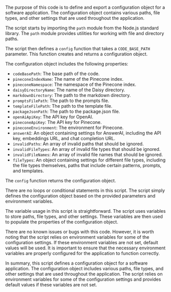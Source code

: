 The purpose of this code is to define and export a configuration object for a software application. The configuration object contains various paths, file types, and other settings that are used throughout the application.

The script starts by importing the `path` module from the Node.js standard library. The `path` module provides utilities for working with file and directory paths.

The script then defines a `config` function that takes a `CODE_BASE_PATH` parameter. This function creates and returns a configuration object.

The configuration object includes the following properties:

- `codeBasePath`: The base path of the code.
- `pineconeIndexName`: The name of the Pinecone index.
- `pineconeNamespace`: The namespace of the Pinecone index.
- `daisyDirectoryName`: The name of the Daisy directory.
- `markdownDirectory`: The path to the markdown directory.
- `promptsFilePath`: The path to the prompts file.
- `templateFilePath`: The path to the template file.
- `packageJsonPath`: The path to the package.json file.
- `openAiApiKey`: The API key for OpenAI.
- `pineconeApiKey`: The API key for Pinecone.
- `pineconeEnvironment`: The environment for Pinecone.
- `answerAI`: An object containing settings for AnswerAI, including the API key, embeddings URL, and chat completion URL.
- `invalidPaths`: An array of invalid paths that should be ignored.
- `invalidFileTypes`: An array of invalid file types that should be ignored.
- `invalidFileNames`: An array of invalid file names that should be ignored.
- `fileTypes`: An object containing settings for different file types, including the file types themselves, paths that include certain patterns, prompts, and templates.

The `config` function returns the configuration object.

There are no loops or conditional statements in this script. The script simply defines the configuration object based on the provided parameters and environment variables.

The variable usage in this script is straightforward. The script uses variables to store paths, file types, and other settings. These variables are then used to populate the properties of the configuration object.

There are no known issues or bugs with this code. However, it is worth noting that the script relies on environment variables for some of the configuration settings. If these environment variables are not set, default values will be used. It is important to ensure that the necessary environment variables are properly configured for the application to function correctly.

In summary, this script defines a configuration object for a software application. The configuration object includes various paths, file types, and other settings that are used throughout the application. The script relies on environment variables for some of the configuration settings and provides default values if these variables are not set.